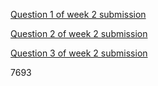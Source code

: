 [Question 1 of week 2 submission](https://repl.it/repls/LazyDangerousAssemblylanguage)

[Question 2 of week 2 submission](https://repl.it/repls/UnrealisticFrozenButtons)

[Question 3 of week 2 submission](https://repl.it/repls/EnergeticImmaterialMaps)

7693

